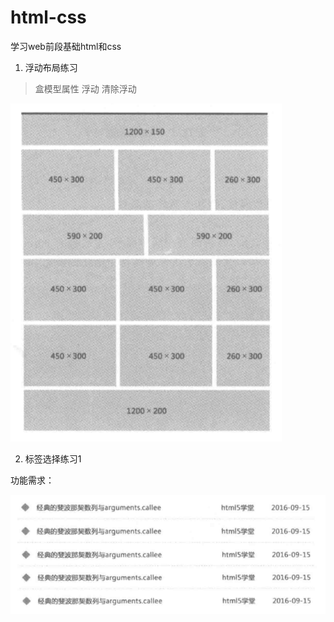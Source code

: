 # html-css
学习web前段基础html和css

1. 浮动布局练习

>盒模型属性 浮动 清除浮动

![布局1](https://github.com/vectorTicK/html-css/blob/master/img/layout1.PNG)

2. 标签选择练习1

功能需求：

![list](https://github.com/vectorTicK/html-css/blob/master/img/list1.png)
